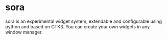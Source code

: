 # sora

sora is an experimental widget system, extendable and configurable using python and based on GTK3.
You can create your own widgets in any window manager.
